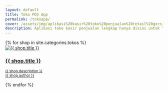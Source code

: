```yaml
---
layout: default
title: Toko POS App
permalink: /tokoapp/
cover: /assets/img/aplikasi%20kasir%20toko%20penjualan%20retail%20gorsir%20plus%20website%20(1).jpg
description: Aplikasi toko kasir penjualan lengkap hanya disini untuk toko shop minimarket barcode .
---
```


<div class="container">  
  <div class="row py-3 justify-content-center">
 {% for shop in site.categories.tokos %}
  <div class="col-md-3 p-1 col-6">
      <a class="card p-1 text-center bg-light text-dark" href="{{ shop.url }}">
      <img class="img-fluid card" alt="{{ shop.title }}" src="{{ shop.cover }}"/>
      <main class="card-body p-1">
      <h3 class="card-title info">{{ shop.title }}</h3>
      <p class="card-content info"><small>{{ shop.description }}<br/>{{ shop.author }}</small></p>
      </main>
      </a>
      </div>
    {% endfor %}
 </div>
  </div>
